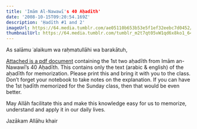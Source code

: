 ```yaml
---
title: 'Imām Al-Nawawī's 40 Aḥadīth'
date: '2008-10-15T09:20:54.169Z'
description: 'Ḥadīth #1 and 2'
imageUrl: https://64.media.tumblr.com/ae05110b653b53e5f1ef32eebc7d0452/tumblr_mxlrfn2mTH1sq04mco1_1280.jpg
thumbnailUrl: https://64.media.tumblr.com/tumblr_m2t7qt05vW1qd6x8ko1_640.jpg
---
```


As salāmu ʿalaikum wa raḥmatullāhi wa barakātuh,

[Attached is a pdf document](https://drive.google.com/file/d/1X3w38YczSc1IAkOmZZI5-OJ1PEKUND56) containing the 1st two aḥadīth from Imām an-Nawawī’s 40 Aḥadīth. This contains only the text (arabic & english) of the aḥadīth for memorization. Please print this and bring it with you to the class. Don’t forget your notebook to take notes on the explanation. If you can have the 1st ḥadīth memorized for the Sunday class, then that would be even better.

May Allāh facilitate this and make this knowledge easy for us to memorize, understand and apply it in our daily lives.

Jazākam Allāhu khair

